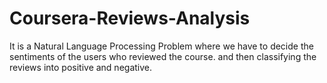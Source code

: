# Coursera-Reviews-Analysis
It is a Natural Language Processing Problem where we have to decide the sentiments of the users who reviewed the course. and then classifying the reviews into positive and negative.

